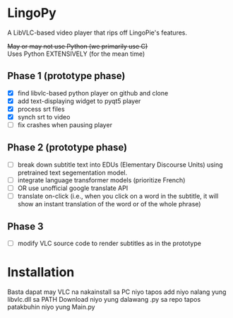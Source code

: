# LingoPy
A LibVLC-based video player that rips off LingoPie's features.

~~May or may not use Python (we primarily use C)~~  
Uses Python EXTENSIVELY (for the mean time)

## Phase 1 (prototype phase)

- [x]  find libvlc-based python player on github and clone
- [x]  add text-displaying widget to pyqt5 player
- [x]  process srt files
- [x]  synch srt to video
- [ ]  fix crashes when pausing player

## Phase 2 (prototype phase)

- [ ]  break down subtitle text into EDUs (Elementary Discourse Units) using pretrained text segementation model.
- [ ]  integrate language transformer models (prioritize French)
- [ ]  OR use unofficial google translate API
- [ ]  translate on-click (i.e., when you click on a word in the subtitle, it will show an instant translation of the word or of the whole phrase)

## Phase 3
- [ ] modify VLC source code to render subtitles as in the prototype

# Installation
Basta dapat may VLC na nakainstall sa PC niyo tapos add niyo nalang yung libvlc.dll sa PATH
Download niyo yung dalawang .py sa repo tapos patakbuhin niyo yung Main.py

